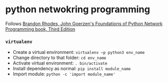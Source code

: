 # python netwokring programming
Follows [Brandon Rhodes, John Goerzen's Foundations of Python Network Programming book, Third 
Edition](https://github.com/brandon-rhodes/fopnp)

### `virtualenv`
- Create a virtual environment: `virtualenv –p python3 env_name`
- Change directory to that folder: `cd env_name`
- Activate virtual environment: `. bin/activate`
- Install dependency as normal: `pip install module_name`
- Import module: `python -c 'import module_name'`
